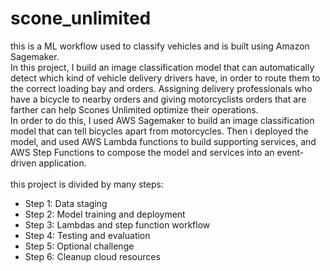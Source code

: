 # scone_unlimited
this is a ML workflow used to classify vehicles and is built using Amazon Sagemaker.
<br />
In this project, I build an image classification model that can automatically detect which kind of vehicle delivery drivers have, in order to route them to the correct loading bay and orders. Assigning delivery professionals who have a bicycle to nearby orders and giving motorcyclists orders that are farther can help Scones Unlimited optimize their operations.
<br />
In order to do this, I used AWS Sagemaker to build an image classification model that can tell bicycles apart from motorcycles. Then i deployed the model, and used AWS Lambda functions to build supporting services, and AWS Step Functions to compose the model and services into an event-driven application. 
<br />
<br />
this project is divided by many steps:
- Step 1: Data staging
- Step 2: Model training and deployment
- Step 3: Lambdas and step function workflow
- Step 4: Testing and evaluation
- Step 5: Optional challenge
- Step 6: Cleanup cloud resources

